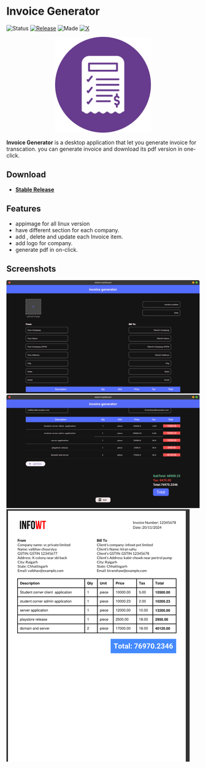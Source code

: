 # Invoice Generator

![Status](https://img.shields.io/badge/status-development-green)
[![Release](https://img.shields.io/badge/release-1.0.0-blue)](https://github.com/vaibhavchoursiya/Invoice-Generator/releases/tag/v.1.0.0)
![Made](https://img.shields.io/badge/made%20in-india-orange)
[![X](https://img.shields.io/badge/x-vaibhavsoc-black)](https://x.com/vaibhavsoc)

<p align="center">
    <img src="assets/app-icon.png" alt="Icon"  width= 250 height= 250/>
</p>

**Invoice Generator** is a desktop application that let you generate invoice for transcation.
you can generate invoice and download its pdf version in one-click.

## Download

- **[Stable Release](https://github.com/vaibhavchoursiya/Invoice-Generator/releases/tag/v.1.0.0)**

## Features

- appimage for all linux version
- have different section for each company.
- add , delete and update each Invoice item.
- add logo for company.
- generate pdf in on-click.

## Screenshots

![home screen wt](assets/screenshot/home_screen_wo.png)
![invoice items table](assets/screenshot/home_invoice_items.png)
![pdf screenshot](assets/screenshot/pdf_screenshot.png)
